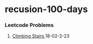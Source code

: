 # recusion-100-days 
### Leetcode Problems

1. <a href="/https://google.com" target="_blank">Climbing Stairs </a> 18-02-2-23
